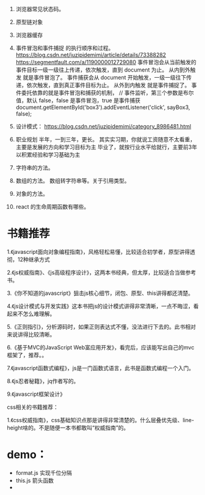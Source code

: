 <!--
 * @Author: your name
 * @Date: 2019-12-20 14:18:24
 * @LastEditTime : 2020-01-09 13:46:34
 * @LastEditors  : Please set LastEditors
 * @Description: In User Settings Edit
 * @FilePath: \beixiang_ly\ly_restart\9_ms\readme.md
 -->

1. 浏览器常见状态码。
2. 原型链对象
3. 浏览器缓存
4. 事件冒泡和事件捕捉 的执行顺序和过程。https://blog.csdn.net/juzipidemimi/article/details/73388282  https://segmentfault.com/a/1190000012729080
   事件冒泡会从当前触发的事件目标一级一级往上传递，依次触发，直到 document 为止。  从内到外触发 就是事件冒泡了。
   事件捕获会从 document 开始触发，一级一级往下传递，依次触发，直到真正事件目标为止。 从外到内触发 就是事件捕捉了。
   事件委托依靠的就是事件冒泡和捕获的机制，
   // 事件监听，第三个参数是布尔值，默认 false，false 是事件冒泡，true 是事件捕获
   document.getElementById('box3').addEventListener('click', sayBox3, false);
5. 设计模式： https://blog.csdn.net/juzipidemimi/category_8986481.html


6. 职业规划 半年，一到三年，更长。
其实实习期，你就说工资随意不太看重，主要是发展的方向和学习目标为主
毕业了，就按行业水平给就行，主要前3年以积累经验和学习基础为主

7. 字符串的方法。
8. 数组的方法。 数组转字符串等。关于引用类型。
9. 对象的方法。

10. react 的生命周期函数有哪些。



# 书籍推荐
  1.《javascript面向对象编程指南》，风格轻松易懂，比较适合初学者，原型讲得透彻，12种继承方式

  2.《js权威指南》、《js高级程序设计》，这两本书经典，但太厚，比较适合当做参考书。

  3.《你不知道的javascript》狙击js核心细节，闭包、原型、this讲得都还清楚。

  4.《js设计模式与开发实践》这本书把js的设计模式讲得非常清晰，一点不晦涩，看起来不怎么难理解。

  5.《正则指引》，分析源码时，如果正则表达式不懂，没法进行下去的。此书相对来说讲得比较清晰。

  6.《基于MVC的JavaScript Web富应用开发》，看完后，应该能写出自己的mvc框架了，推荐。。

  7.《javascript函数式编程》，js是一门函数式语言，此书是函数式编程一个入门。

  8.《js忍者秘籍》，jq作者写的。

  9.《javascript框架设计》

  css相关的书籍推荐：

  1.《css权威指南》，css基础知识点那是讲得非常清楚的。什么层叠优先级、line-height啥的。不是随便一本书都敢叫“权威指南”的。


# demo： 
  * format.js 实现千位分隔
  * this.js  箭头函数
  * 






